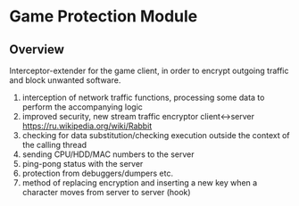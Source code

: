 # **Game Protection Module**
## **Overview**
Interceptor-extender for the game client, in order to encrypt outgoing traffic and block unwanted software.

1) interception of network traffic functions, processing some data to perform the accompanying logic
2) improved security, new stream traffic encryptor client<->server https://ru.wikipedia.org/wiki/Rabbit
3) checking for data substitution/checking execution outside the context of the calling thread
4) sending CPU/HDD/MAC numbers to the server
5) ping-pong status with the server
6) protection from debuggers/dumpers etc.
7) method of replacing encryption and inserting a new key when a character moves from server to server (hook)

